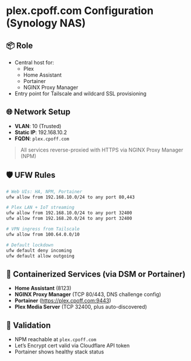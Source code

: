 # plex.cpoff.com Configuration (Synology NAS)

## 📦 Role
- Central host for:
  - Plex
  - Home Assistant
  - Portainer
  - NGINX Proxy Manager
- Entry point for Tailscale and wildcard SSL provisioning

## 🌐 Network Setup
- **VLAN**: 10 (Trusted)
- **Static IP**: 192.168.10.2
- **FQDN**: `plex.cpoff.com`

> All services reverse-proxied with HTTPS via NGINX Proxy Manager (NPM)

## 🛡️ UFW Rules
```bash
# Web UIs: HA, NPM, Portainer
ufw allow from 192.168.10.0/24 to any port 80,443

# Plex LAN + IoT streaming
ufw allow from 192.168.10.0/24 to any port 32400
ufw allow from 192.168.20.0/24 to any port 32400

# VPN ingress from Tailscale
ufw allow from 100.64.0.0/10

# Default lockdown
ufw default deny incoming
ufw default allow outgoing
```

## 🔧 Containerized Services (via DSM or Portainer)

- **Home Assistant** (8123)
- **NGINX Proxy Manager** (TCP 80/443, DNS challenge config)
- **Portainer** (https://plex.cpoff.com:9443)
- **Plex Media Server** (TCP 32400, plus auto-discovered)

## 🧪 Validation

- NPM reachable at `plex.cpoff.com`
- Let’s Encrypt cert valid via Cloudflare API token
- Portainer shows healthy stack status
